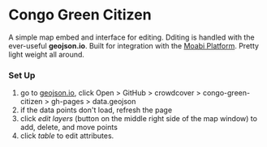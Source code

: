 # Congo Green Citizen

A simple map embed and interface for editing.  Dditing is handled with the ever-useful **geojson.io**.  Built for integration with the [Moabi Platform](rdc.moabi.org). Pretty light weight all around.

### Set Up

1. go to [geojson.io](geojson.io), click Open > GitHub > crowdcover > congo-green-citizen > gh-pages > data.geojson
2. if the data points don't load, refresh the page
1. click *edit layers* (button on the middle right side of the map window) to add, delete, and move points
1. click *table* to edit attributes.

